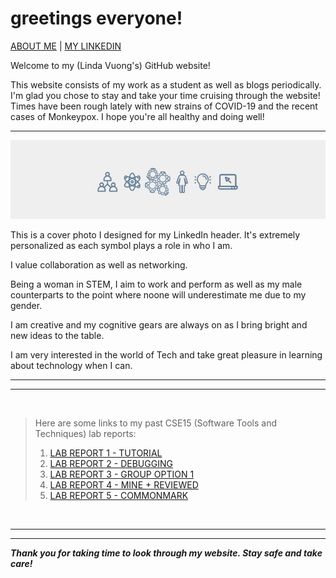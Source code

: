 # **greetings everyone!**

[ABOUT ME](https://lhvuong11.github.io/lhvuong/about-me)       |
[MY LINKEDIN](https://www.linkedin.com/in/linda-vuong-3664821ba/) 

Welcome to my (Linda Vuong's) GitHub website! 

This website consists of my work as a student as well as blogs periodically. I'm glad you chose to stay and take your time cruising through the website! Times have been rough lately with new strains of COVID-19 and the recent cases of Monkeypox. I hope you're all healthy and doing well!
  
  --- 
  ![Image](linkedin.jpg)

This is a cover photo I designed for my LinkedIn header. It's extremely personalized as each symbol plays a role in who I am.

I value collaboration as well as networking. 

Being a woman in STEM, I aim to work and perform as well as my male counterparts to the point where noone will underestimate me due to my gender.

I am creative and my cognitive gears are always on as I bring bright and new ideas to the table.

I am very interested in the world of Tech and take great pleasure in learning about technology when I can.

  --- 
  ---

  &nbsp;
  
  > Here are some links to my past CSE15 (Software Tools and Techniques) lab reports: 
  >  1. [LAB REPORT 1 - TUTORIAL ](https://lhvuong11.github.io/lhvuong/lab-report-1-week-2.html)
  > 2. [LAB REPORT 2 - DEBUGGING ](https://lhvuong11.github.io/lhvuong/lab-report-2-week-4.html)
  > 3. [LAB REPORT 3 - GROUP OPTION 1 ](https://lhvuong11.github.io/lhvuong/lab-report-3-week-6.html)
  > 4. [LAB REPORT 4 - MINE + REVIEWED ](https://lhvuong11.github.io/lhvuong/lab-report-4-week-8.html)
  > 5. [LAB REPORT 5 - COMMONMARK](https://lhvuong11.github.io/lhvuong/lab-report-5-week-10.html)

  &nbsp;

--- 
---

***Thank you for taking time to look through my website. Stay safe and take care!***